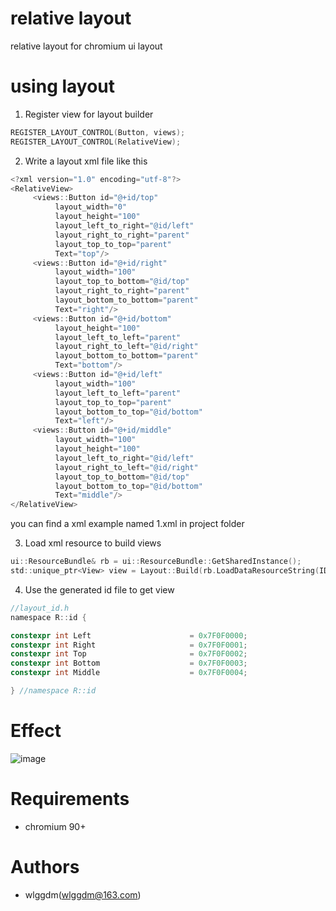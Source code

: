 # relative layout

relative layout for chromium ui layout

# using layout

1. Register view for  layout builder

```c
REGISTER_LAYOUT_CONTROL(Button, views);
REGISTER_LAYOUT_CONTROL(RelativeView);
```

2. Write a layout xml file like this

```c
<?xml version="1.0" encoding="utf-8"?>
<RelativeView>
     <views::Button id="@+id/top"
          layout_width="0"
          layout_height="100"
          layout_left_to_right="@id/left"
          layout_right_to_right="parent"
          layout_top_to_top="parent"
          Text="top"/>
     <views::Button id="@+id/right"
          layout_width="100"
          layout_top_to_bottom="@id/top"
          layout_right_to_right="parent"
          layout_bottom_to_bottom="parent"
          Text="right"/>
     <views::Button id="@+id/bottom"
          layout_height="100"
          layout_left_to_left="parent"
          layout_right_to_left="@id/right"
          layout_bottom_to_bottom="parent"
          Text="bottom"/>
     <views::Button id="@+id/left"
          layout_width="100"
          layout_left_to_left="parent"
          layout_top_to_top="parent"
          layout_bottom_to_top="@id/bottom"
          Text="left"/>   
     <views::Button id="@+id/middle"
          layout_width="100"
          layout_height="100"
          layout_left_to_right="@id/left"
          layout_right_to_left="@id/right"
          layout_top_to_bottom="@id/top"
          layout_bottom_to_top="@id/bottom"
          Text="middle"/>
</RelativeView>
```
you can find a xml example named 1.xml in project folder

3. Load xml resource to build views

```c
ui::ResourceBundle& rb = ui::ResourceBundle::GetSharedInstance();
std::unique_ptr<View> view = Layout::Build(rb.LoadDataResourceString(IDR_LAYOUT_1_XML));
```

4. Use the generated id file to get view

```c
//layout_id.h
namespace R::id { 

constexpr int Left                      = 0x7F0F0000;
constexpr int Right                     = 0x7F0F0001;
constexpr int Top                       = 0x7F0F0002;
constexpr int Bottom                    = 0x7F0F0003;
constexpr int Middle                    = 0x7F0F0004;

} //namespace R::id
```

# Effect

![image](https://user-images.githubusercontent.com/11361001/137422245-15cac355-97e6-49a8-925c-24af6fd93285.png)

# Requirements
* chromium 90+

# Authors
* wlggdm(wlggdm@163.com)
